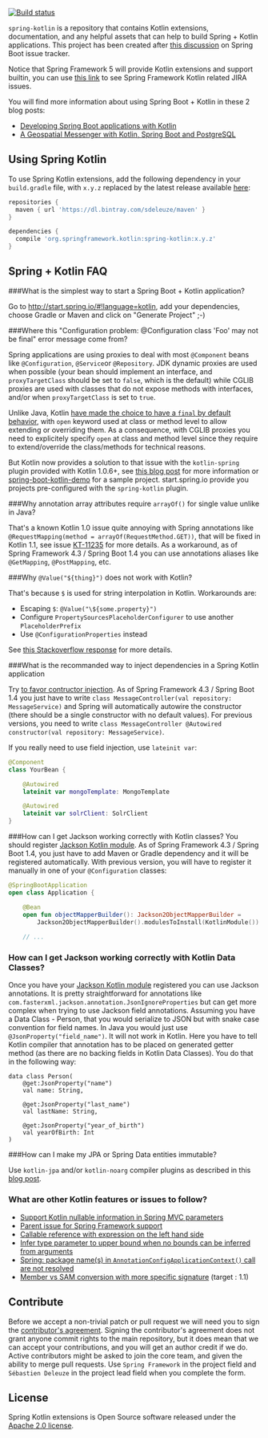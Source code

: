 [![Build status](https://travis-ci.org/sdeleuze/spring-kotlin.svg?branch=master)](https://travis-ci.org/sdeleuze/spring-kotlin)

`spring-kotlin` is a repository that contains Kotlin extensions, documentation, and any helpful assets that can help to build Spring + Kotlin applications. This project has been created after [this discussion](https://github.com/spring-projects/spring-boot/issues/5537) on Spring Boot issue tracker.

Notice that Spring Framework 5 will provide Kotlin extensions and support builtin, you can use [this link](https://jira.spring.io/issues/?filter=15463) to see Spring Framework Kotlin related JIRA issues.

You will find  more information about using Spring Boot + Kotlin in these 2 blog posts:
 - [Developing Spring Boot applications with Kotlin](https://spring.io/blog/2016/02/15/developing-spring-boot-applications-with-kotlin)
 - [A Geospatial Messenger with Kotlin, Spring Boot and PostgreSQL](https://spring.io/blog/2016/03/20/a-geospatial-messenger-with-kotlin-spring-boot-and-postgresql)

## Using Spring Kotlin

To use Spring Kotlin extensions, add the following dependency in your `build.gradle` file, with `x.y.z` replaced by the latest release available [here](https://bintray.com/sdeleuze/maven/spring-kotlin/):

```gradle
repositories {
  maven { url 'https://dl.bintray.com/sdeleuze/maven' }
}

dependencies {
  compile 'org.springframework.kotlin:spring-kotlin:x.y.z'
}
```

## Spring + Kotlin FAQ

###What is the simplest way to start a Spring Boot + Kotlin application?

Go to http://start.spring.io/#!language=kotlin, add your dependencies, choose Gradle or Maven and click on "Generate Project" ;-)

###Where this "Configuration problem: @Configuration class 'Foo' may not be final" error message come from?

Spring applications are using proxies to deal with most `@Component` beans like `@Configuration`, `@Service`or `@Repository`. JDK dynamic proxies are used when possible (your bean should implement an interface, and `proxyTargetClass` should be set to `false`, which is the default) while CGLIB proxies are used with classes that do not expose methods with interfaces, and/or when `proxyTargetClass` is set to `true`.

Unlike Java, Kotlin [have made the choice to have a `final` by default behavior](https://discuss.kotlinlang.org/t/classes-final-by-default/166), with `open` keyword used at class or method level to allow extending or overriding them. As a consequence, with CGLIB proxies you need to explicitely specify `open` at class and method level since they require to extend/override the class/methods for technical reasons.

But Kotlin now provides a solution to that issue with the `kotlin-spring` plugin provided with Kotlin 1.0.6+, see [this blog post](https://blog.jetbrains.com/kotlin/2016/12/kotlin-1-0-6-is-here/) for more information or [spring-boot-kotlin-demo]( https://github.com/sdeleuze/spring-boot-kotlin-demo) for a sample project. start.spring.io provide you projects pre-configured with the `spring-kotlin` plugin.

###Why annotation array attributes require `arrayOf()` for single value unlike in Java?

That's a known Kotlin 1.0 issue quite annoying with Spring annotations like `@RequestMapping(method = arrayOf(RequestMethod.GET))`, that will be fixed in Kotlin 1.1, see issue [KT-11235](https://youtrack.jetbrains.com/issue/KT-11235) for more details. As a workaround, as of Spring Framework 4.3 / Spring Boot 1.4 you can use annotations aliases like `@GetMapping`, `@PostMapping`, etc.

###Why `@Value("${thing}")` does not work with Kotlin?

That's because `$` is used for string interpolation in Kotlin. Workarounds are:
 - Escaping `$`: `@Value("\${some.property}")`
 - Configure `PropertySourcesPlaceholderConfigurer` to use another `PlaceholderPrefix`
 - Use `@ConfigurationProperties` instead

See [this Stackoverflow response](http://stackoverflow.com/questions/33821043/spring-boot-change-property-placeholder-signifier/33883230#33883230) for more details.

###What is the recommanded way to inject dependencies in a Spring Kotlin application

Try [to favor contructor injection](http://olivergierke.de/2013/11/why-field-injection-is-evil/). As of Spring Framework 4.3 / Spring Boot 1.4 you just have to write `class MessageController(val repository: MessageService)` and Spring will automatically autowire the constructor (there should be a single constructor with no default values). For previous versions, you need to write `class MessageController @Autowired constructor(val repository: MessageService)`.

If you really need to use field injection, use `lateinit var`:

```kotlin
@Component
class YourBean {

    @Autowired
    lateinit var mongoTemplate: MongoTemplate

    @Autowired
    lateinit var solrClient: SolrClient
}
```

###How can I get Jackson working correctly with Kotlin classes?
You should register [Jackson Kotlin module](https://github.com/FasterXML/jackson-module-kotlin). As of Spring Framework 4.3 / Spring Boot 1.4, you just have to add Maven or Gradle dependency and it will be registered automatically. With previous version, you will have to register it manually in one of your `@Configuration` classes:

```kotlin
@SpringBootApplication
open class Application {

    @Bean
    open fun objectMapperBuilder(): Jackson2ObjectMapperBuilder =
        Jackson2ObjectMapperBuilder().modulesToInstall(KotlinModule())
    
    // ...
```

### How can I get Jackson working correctly with Kotlin Data Classes?
Once you have your [Jackson Kotlin module](https://github.com/FasterXML/jackson-module-kotlin) registered you can use Jackson annotations. It is pretty straightforward for annotations like `com.fasterxml.jackson.annotation.JsonIgnoreProperties` but can get more complex when trying to use Jackson field annotations.
Assuming you have a Data Class - Person, that you would serialize to JSON but with snake case convention for field names. In Java you would just use `@JsonProperty("field_name")`. It will not work in Kotlin. Here you have to tell Kotlin compiler that annotation has to be placed on generated getter method 
(as there are no backing fields in Kotlin Data Classes). You do that in the following way:  

```
data class Person(
    @get:JsonProperty("name")
    val name: String,
    
    @get:JsonProperty("last_name")
    val lastName: String,
    
    @get:JsonProperty("year_of_birth")
    val yearOfBirth: Int
)
```

###How can I make my JPA or Spring Data entities immutable?

Use `kotlin-jpa` and/or `kotlin-noarg` compiler plugins as described in this [blog post](https://blog.jetbrains.com/kotlin/2016/12/kotlin-1-0-6-is-here/).

### What are other Kotlin features or issues to follow?

- [Support Kotlin nullable information in Spring MVC parameters](https://jira.spring.io/browse/SPR-14165)
- [Parent issue for Spring Framework support](https://youtrack.jetbrains.com/issue/KT-6380)
- [Callable reference with expression on the left hand side](https://youtrack.jetbrains.com/issue/KT-6947)
- [Infer type parameter to upper bound when no bounds can be inferred from arguments](https://youtrack.jetbrains.com/issue/KT-11658)
- [Spring: package name(s) in `AnnotationConfigApplicationContext()` call are not resolved](https://youtrack.jetbrains.com/issue/KT-11658)
- [Member vs SAM conversion with more specific signature](https://youtrack.jetbrains.com/issue/KT-11128) (target : 1.1)

## Contribute
Before we accept a non-trivial patch or pull request we will need you to sign the
[contributor's agreement](https://support.springsource.com/spring_committer_signup).
Signing the contributor's agreement does not grant anyone commit rights to the main
repository, but it does mean that we can accept your contributions, and you will get an
author credit if we do.  Active contributors might be asked to join the core team, and
given the ability to merge pull requests. Use `Spring Framework` in the project field
and `Sébastien Deleuze` in the project lead field when you complete the form.

## License
Spring Kotlin extensions is Open Source software released under the
[Apache 2.0 license](http://www.apache.org/licenses/LICENSE-2.0.html).

